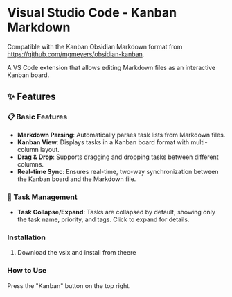 # Visual Studio Code - Kanban Markdown 

Compatible with the Kanban Obsidian Markdown format from https://github.com/mgmeyers/obsidian-kanban.

A VS Code extension that allows editing Markdown files as an interactive Kanban board.

## ✨ Features

### 📋 Basic Features
- **Markdown Parsing**: Automatically parses task lists from Markdown files.
- **Kanban View**: Displays tasks in a Kanban board format with multi-column layout.
- **Drag & Drop**: Supports dragging and dropping tasks between different columns.
- **Real-time Sync**: Ensures real-time, two-way synchronization between the Kanban board and the Markdown file.

### 🎯 Task Management
- **Task Collapse/Expand**: Tasks are collapsed by default, showing only the task name, priority, and tags. Click to expand for details.

### Installation

1. Download the vsix and install from theere

### How to Use

Press the "Kanban" button on the top right.
